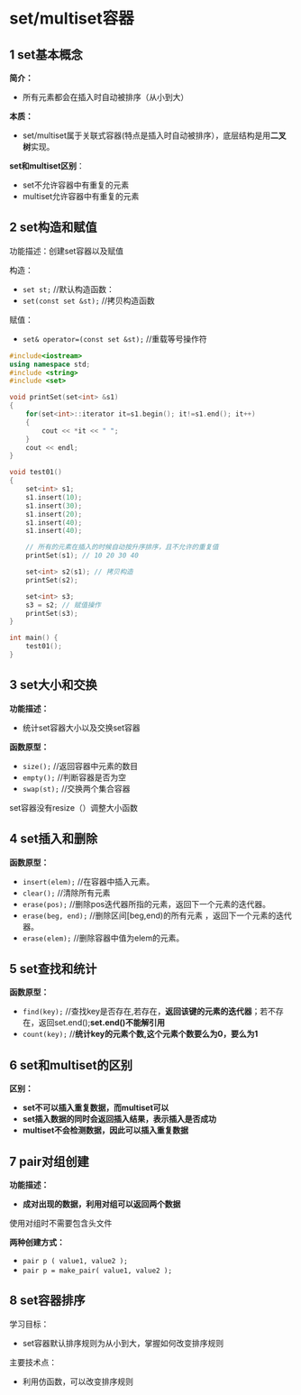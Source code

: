 # set/multiset容器

## 1 set基本概念

**简介：**

- 所有元素都会在插入时自动被排序（从小到大）

**本质：**

- set/multiset属于关联式容器(特点是插入时自动被排序），底层结构是用**二叉树**实现。

**set和multiset区别**：

- set不允许容器中有重复的元素
- multiset允许容器中有重复的元素

## 2 set构造和赋值

功能描述：创建set容器以及赋值

构造：

- `set st;` //默认构造函数：
- `set(const set &st);` //拷贝构造函数

赋值：

- `set& operator=(const set &st);` //重载等号操作符

```cpp
#include<iostream>
using namespace std;
#include <string>
#include <set>

void printSet(set<int> &s1)
{
	for(set<int>::iterator it=s1.begin(); it!=s1.end(); it++)
	{
		cout << *it << " ";
	}
	cout << endl;
}

void test01()
{
	set<int> s1;
	s1.insert(10);
	s1.insert(30);
	s1.insert(20);
	s1.insert(40);
	s1.insert(40);

	// 所有的元素在插入的时候自动按升序排序，且不允许的重复值
	printSet(s1); // 10 20 30 40

	set<int> s2(s1); // 拷贝构造
	printSet(s2);

	set<int> s3; 
	s3 = s2; // 赋值操作
	printSet(s3);
}

int main() {
	test01();
}
```

## 3 set大小和交换

**功能描述：**

- 统计set容器大小以及交换set容器

**函数原型：**

- `size();` //返回容器中元素的数目
- `empty();` //判断容器是否为空
- `swap(st);` //交换两个集合容器

set容器没有resize（）调整大小函数

## 4 set插入和删除

**函数原型：**

- `insert(elem);` //在容器中插入元素。
- `clear();` //清除所有元素
- `erase(pos);` //删除pos迭代器所指的元素，返回下一个元素的迭代器。
- `erase(beg, end);` //删除区间[beg,end)的所有元素 ，返回下一个元素的迭代器。
- `erase(elem);` //删除容器中值为elem的元素。

## 5 set查找和统计

**函数原型：**

- `find(key);` //查找key是否存在,若存在，**返回该键的元素的迭代器**；若不存在，返回set.end();**set.end()不能解引用**
- `count(key);` //**统计key的元素个数,这个元素个数要么为0，要么为1**

## 6 set和multiset的区别

**区别：**

- **set不可以插入重复数据，而multiset可以**
- **set插入数据的同时会返回插入结果，表示插入是否成功**
- **multiset不会检测数据，因此可以插入重复数据**

## 7 pair对组创建

**功能描述：**

- **成对出现的数据，利用对组可以返回两个数据**

使用对组时不需要包含头文件

**两种创建方式：**

- `pair p ( value1, value2 );`
- `pair p = make_pair( value1, value2 );`

## 8 set容器排序

学习目标：

- set容器默认排序规则为从小到大，掌握如何改变排序规则

主要技术点：

- 利用仿函数，可以改变排序规则